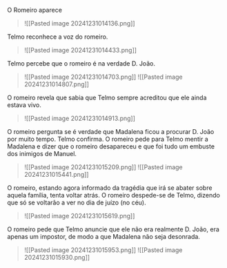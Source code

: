 O Romeiro aparece
>![[Pasted image 20241231014136.png]]

Telmo reconhece a voz do romeiro.
>![[Pasted image 20241231014433.png]]

Telmo percebe que o romeiro é na verdade D. João.
>![[Pasted image 20241231014703.png]]
>![[Pasted image 20241231014807.png]]

O romeiro revela que sabia que Telmo sempre acreditou que ele ainda estava vivo.
>![[Pasted image 20241231014913.png]]

O romeiro pergunta se é verdade que Madalena ficou a procurar D. João por muito tempo. Telmo confirma.
O romeiro pede para Telmo mentir a Madalena e dizer que o romeiro desapareceu e que foi tudo um embuste dos inimigos de Manuel.
>![[Pasted image 20241231015209.png]]
>![[Pasted image 20241231015441.png]]

O romeiro, estando agora informado da tragédia que irá se abater sobre aquela família, tenta voltar atrás.
O romeiro despede-se de Telmo, dizendo que só se voltarão a ver no dia de juízo (no céu).
>![[Pasted image 20241231015619.png]]


O romeiro  pede que Telmo anuncie que ele não era realmente D. João, era apenas um impostor, de modo a que Madalena não seja desonrada.
>![[Pasted image 20241231015953.png]]
>![[Pasted image 20241231015930.png]]

